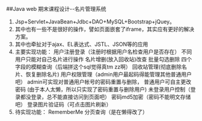 ##Java web 期末课程设计--名片管理系统

  1. Jsp+Servlet+JavaBean+Jdbc+DAO+MySQL+Bootstrap+jQuey。
  2. 其中也有一些不是很好的操作，譬如页面嵌套了iframe，其实应有更好的解决方案。
  3. 其中也牵扯对于ajax、EL表达式、JSTL、JSON等的应用
  4. 主要实现功能：
        用户注册登录（注册时根据用户名检查用户是否存在）
        不同用户只能对自己名片进行操作
        名片增删(放入回收站)改查
        批量勾选删除
        四个字段的模糊查询（后端拼这个sql觉得真tm zz啊）
        回收站管理(彻底删除名片、恢复删除名片)
        用户权限管理（admin用户最起码得能管理其他普通用户吧）
            admin可实现对普通用户帐号的密码重置与删除，
            普通用户可自主更改密码
            (由于本人太懒，所以只实现了密码重置与删除用户)
        未登录用户控制（登录都没登录，总不能直接访问到页面吧）
        密码md5加密（密码不能明文存储吧）
        登录图片验证码（可点击图片刷新）
  5. 待实现功能：
        RememberMe
        分页查询（是在懒得改了）
        
        
